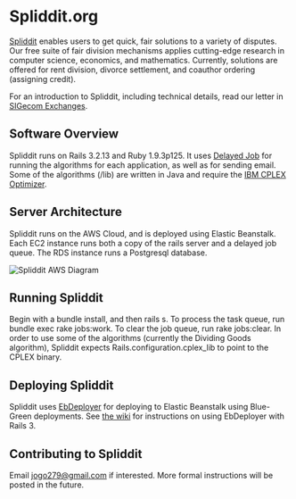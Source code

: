 # Spliddit.org
[Spliddit](http://www.spliddit.org) enables users to get quick, fair solutions to a variety of disputes. Our free suite of fair division mechanisms applies cutting-edge research in computer science, economics, and mathematics. Currently, solutions are offered for rent division, divorce settlement, and coauthor ordering (assigning credit).

For an introduction to Spliddit, including technical details, read our letter in [SIGecom Exchanges](http://www.cs.cmu.edu/~arielpro/papers/spliddit.sigecom.pdf).

## Software Overview

Spliddit runs on Rails 3.2.13 and Ruby 1.9.3p125. It uses [Delayed Job](https://github.com/collectiveidea/delayed_job) for running the algorithms for each application, as well as for sending email. Some of the algorithms (/lib) are written in Java and require the [IBM CPLEX Optimizer](http://www-01.ibm.com/software/commerce/optimization/cplex-optimizer/). 

## Server Architecture

Spliddit runs on the AWS Cloud, and is deployed using Elastic Beanstalk. Each EC2 instance runs both a copy of the rails server and a delayed job queue. The RDS instance runs a Postgresql database.

![Spliddit AWS Diagram](http://i.imgur.com/jXGp8WH.png)

## Running Spliddit

Begin with a bundle install, and then rails s. To process the task queue, run bundle exec rake jobs:work. To clear the job queue, run rake jobs:clear. In order to use some of the algorithms (currently the Dividing Goods algorithm), Spliddit expects Rails.configuration.cplex_lib to point to the CPLEX binary.

## Deploying Spliddit

Spliddit uses [EbDeployer](https://github.com/ThoughtWorksStudios/eb_deployer) for deploying to Elastic Beanstalk using Blue-Green deployments. See [the wiki](https://github.com/ThoughtWorksStudios/eb_deployer/wiki/Rails-3-Support) for instructions on using EbDeployer with Rails 3.

## Contributing to Spliddit

Email jogo279@gmail.com if interested. More formal instructions will be posted in the future.